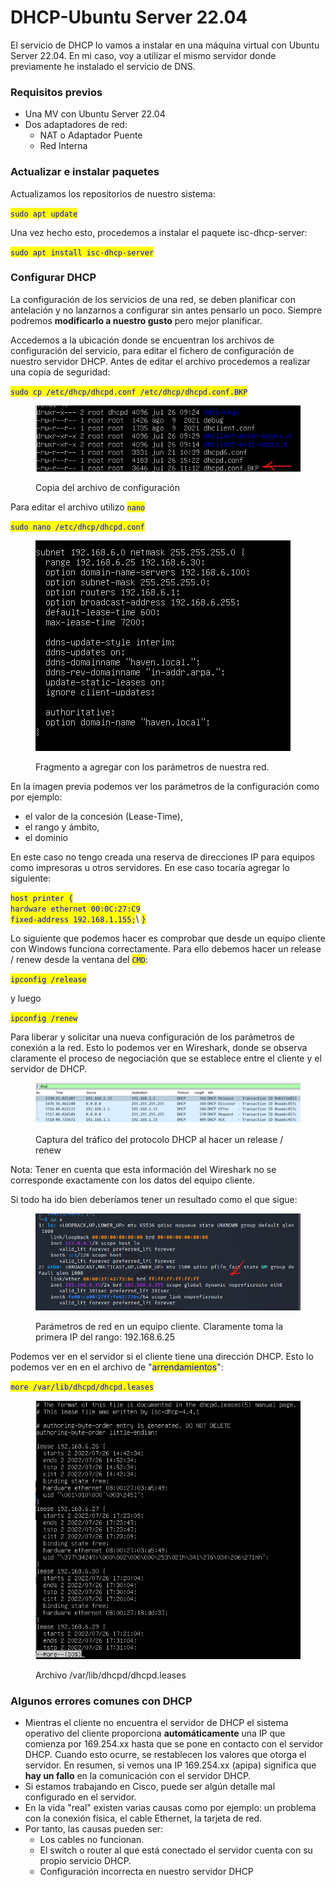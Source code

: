 # DHCP-Ubuntu Server 22.04

El servicio de DHCP lo vamos a instalar en una máquina virtual con Ubuntu Server 22.04. En mi caso, voy a utilizar el mismo servidor donde previamente he instalado el servicio de DNS.

### Requisitos previos

* Una MV con Ubuntu Server 22.04&#x20;
* Dos adaptadores de red:
  * NAT o Adaptador Puente
  * Red Interna

### Actualizar e instalar paquetes&#x20;

Actualizamos los repositorios de nuestro sistema:

<mark style="color:blue;">`sudo apt update`</mark>

Una vez hecho esto, procedemos  a instalar el paquete isc-dhcp-server:

<mark style="color:blue;">`sudo apt install isc-dhcp-server`</mark>

### Configurar DHCP

La configuración de los servicios de una red, se deben planificar con antelación y no lanzarnos a configurar sin antes pensarlo un poco. Siempre podremos **modificarlo a nuestro gusto** pero mejor planificar.&#x20;

Accedemos a la ubicación donde se encuentran los archivos de configuración del servicio, para editar el fichero de configuración de nuestro servidor DHCP. Antes de editar el archivo procedemos a realizar una copia de seguridad:

<mark style="color:blue;">`sudo cp /etc/dhcp/dhcpd.conf /etc/dhcp/dhcpd.conf.BKP`</mark>&#x20;

<figure><img src="../../.gitbook/assets/image (73).png" alt=""><figcaption><p>Copia del archivo de configuración</p></figcaption></figure>

Para editar el archivo utilizo <mark style="color:blue;">`nano`</mark>

<mark style="color:blue;">`sudo nano /etc/dhcp/dhcpd.conf`</mark>&#x20;

<figure><img src="../../.gitbook/assets/image (92).png" alt=""><figcaption><p>Fragmento a agregar con los parámetros de nuestra red.</p></figcaption></figure>

En la imagen previa podemos ver los parámetros de la configuración como por ejemplo:

* el valor de la concesión (Lease-Time),&#x20;
* el rango y ámbito,
* el dominio&#x20;

En este caso no tengo creada una reserva de direcciones IP para equipos como impresoras u otros servidores. En ese caso tocaría agregar lo siguiente:

<mark style="color:blue;">`host printer {`</mark>\
&#x20;            <mark style="color:blue;">`hardware ethernet 00:0C:27:C9`</mark>\
&#x20;            <mark style="color:blue;">`fixed-address 192.168.1.155;`</mark>\ <mark style="color:blue;">`}`</mark>&#x20;

Lo siguiente que podemos hacer es comprobar que desde un equipo cliente con Windows  funciona correctamente. Para ello debemos hacer un release / renew desde la ventana del <mark style="color:blue;">`CMD`</mark>:

<mark style="color:blue;">`ipconfig /release`</mark>&#x20;

y luego&#x20;

<mark style="color:blue;">`ipconfig /renew`</mark>&#x20;

Para liberar y solicitar una nueva configuración de los parámetros de conexión a la red. Esto lo podemos ver en Wireshark, donde se observa claramente el proceso de negociación que se establece entre el cliente y el servidor de DHCP.&#x20;

<figure><img src="../../.gitbook/assets/image (195).png" alt=""><figcaption><p>Captura del tráfico del protocolo DHCP al hacer un release / renew </p></figcaption></figure>

Nota: Tener en cuenta que esta información del Wireshark no se corresponde exactamente con los datos del equipo cliente.

Si todo ha ido bien deberíamos tener un resultado como el que sigue:

<figure><img src="../../.gitbook/assets/image (103).png" alt=""><figcaption><p>Parámetros de red en un equipo cliente. Claramente toma la primera IP del rango: 192.168.6.25</p></figcaption></figure>



Podemos ver en el servidor si el cliente tiene una dirección DHCP. Esto lo podemos ver en en el archivo de "<mark style="color:blue;">arrendamientos</mark>":

<mark style="color:blue;">`more /var/lib/dhcpd/dhcpd.leases`</mark>

<figure><img src="../../.gitbook/assets/image (21) (1).png" alt=""><figcaption><p>Archivo /var/lib/dhcpd/dhcpd.leases</p></figcaption></figure>

### Algunos errores comunes con DHCP

* Mientras el cliente no encuentra el servidor de  DHCP el sistema operativo del cliente proporciona **automáticamente** una IP que comienza por 169.254.xx hasta que se pone en contacto con el servidor DHCP. Cuando esto ocurre, se restablecen los valores que otorga el servidor. En resumen, si vemos una IP 169.254.xx (apipa) significa que **hay un fallo** en la comunicación con el servidor DHCP.
* Si estamos trabajando en Cisco, puede ser algún detalle mal configurado en el servidor.
* En la vida "real" existen varias causas como por ejemplo: un problema con la conexión física, el cable Ethernet, la tarjeta de red.&#x20;
* Por tanto, las causas pueden ser:
  * Los cables no funcionan.
  * El switch o router al que está conectado el servidor cuenta con su propio servicio DHCP.
  * Configuración incorrecta en nuestro servidor DHCP

